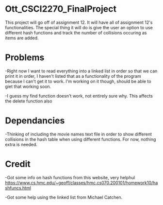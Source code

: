 # Ott_CSCI2270_FinalProject

This project will go off of assignment 12. It will have all of assignment 12's functionalities. The special thing it will do is give the user an option to use different hash functions and track the number of collisions occuring as items are added. 

# Problems

-Right now I want to read everything into a linked list in order so that we can print it in order, I haven't listed that as a functionality of the program because I can't get it to work. I'm working on it though, should be able to giet that working soon.

-I guess my find function doesn't work, not entirely sure why. This affects the delete function also

# Dependancies

-Thinking of including the movie names text file in order to show different collisions in the hash table when using different functions. 
For now, nothing extra is needed. 

# Credit

-Got some info on hash functions from this website, very helphul
https://www.cs.hmc.edu/~geoff/classes/hmc.cs070.200101/homework10/hashfuncs.html

-Got some help using the linked list from Michael Catchen.

